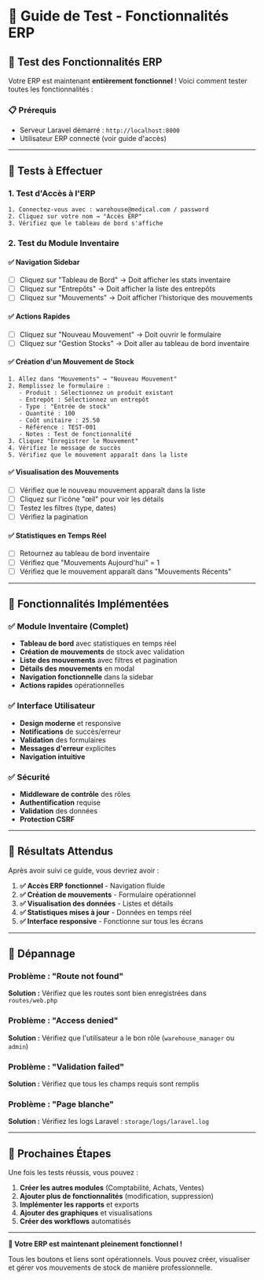 # 🧪 Guide de Test - Fonctionnalités ERP

## 🚀 **Test des Fonctionnalités ERP**

Votre ERP est maintenant **entièrement fonctionnel** ! Voici comment tester toutes les fonctionnalités :

### 📋 **Prérequis**
- Serveur Laravel démarré : `http://localhost:8000`
- Utilisateur ERP connecté (voir guide d'accès)

---

## 🎯 **Tests à Effectuer**

### 1. **Test d'Accès à l'ERP**
```
1. Connectez-vous avec : warehouse@medical.com / password
2. Cliquez sur votre nom → "Accès ERP"
3. Vérifiez que le tableau de bord s'affiche
```

### 2. **Test du Module Inventaire**

#### ✅ **Navigation Sidebar**
- [ ] Cliquez sur "Tableau de Bord" → Doit afficher les stats inventaire
- [ ] Cliquez sur "Entrepôts" → Doit afficher la liste des entrepôts
- [ ] Cliquez sur "Mouvements" → Doit afficher l'historique des mouvements

#### ✅ **Actions Rapides**
- [ ] Cliquez sur "Nouveau Mouvement" → Doit ouvrir le formulaire
- [ ] Cliquez sur "Gestion Stocks" → Doit aller au tableau de bord inventaire

#### ✅ **Création d'un Mouvement de Stock**
```
1. Allez dans "Mouvements" → "Nouveau Mouvement"
2. Remplissez le formulaire :
   - Produit : Sélectionnez un produit existant
   - Entrepôt : Sélectionnez un entrepôt
   - Type : "Entrée de stock"
   - Quantité : 100
   - Coût unitaire : 25.50
   - Référence : TEST-001
   - Notes : Test de fonctionnalité
3. Cliquez "Enregistrer le Mouvement"
4. Vérifiez le message de succès
5. Vérifiez que le mouvement apparaît dans la liste
```

#### ✅ **Visualisation des Mouvements**
- [ ] Vérifiez que le nouveau mouvement apparaît dans la liste
- [ ] Cliquez sur l'icône "œil" pour voir les détails
- [ ] Testez les filtres (type, dates)
- [ ] Vérifiez la pagination

#### ✅ **Statistiques en Temps Réel**
- [ ] Retournez au tableau de bord inventaire
- [ ] Vérifiez que "Mouvements Aujourd'hui" = 1
- [ ] Vérifiez que le mouvement apparaît dans "Mouvements Récents"

---

## 🔧 **Fonctionnalités Implémentées**

### ✅ **Module Inventaire (Complet)**
- **Tableau de bord** avec statistiques en temps réel
- **Création de mouvements** de stock avec validation
- **Liste des mouvements** avec filtres et pagination
- **Détails des mouvements** en modal
- **Navigation fonctionnelle** dans la sidebar
- **Actions rapides** opérationnelles

### ✅ **Interface Utilisateur**
- **Design moderne** et responsive
- **Notifications** de succès/erreur
- **Validation** des formulaires
- **Messages d'erreur** explicites
- **Navigation intuitive**

### ✅ **Sécurité**
- **Middleware de contrôle** des rôles
- **Authentification** requise
- **Validation** des données
- **Protection CSRF**

---

## 🎉 **Résultats Attendus**

Après avoir suivi ce guide, vous devriez avoir :

1. **✅ Accès ERP fonctionnel** - Navigation fluide
2. **✅ Création de mouvements** - Formulaire opérationnel
3. **✅ Visualisation des données** - Listes et détails
4. **✅ Statistiques mises à jour** - Données en temps réel
5. **✅ Interface responsive** - Fonctionne sur tous les écrans

---

## 🚨 **Dépannage**

### Problème : "Route not found"
**Solution :** Vérifiez que les routes sont bien enregistrées dans `routes/web.php`

### Problème : "Access denied"
**Solution :** Vérifiez que l'utilisateur a le bon rôle (`warehouse_manager` ou `admin`)

### Problème : "Validation failed"
**Solution :** Vérifiez que tous les champs requis sont remplis

### Problème : "Page blanche"
**Solution :** Vérifiez les logs Laravel : `storage/logs/laravel.log`

---

## 🎯 **Prochaines Étapes**

Une fois les tests réussis, vous pouvez :

1. **Créer les autres modules** (Comptabilité, Achats, Ventes)
2. **Ajouter plus de fonctionnalités** (modification, suppression)
3. **Implémenter les rapports** et exports
4. **Ajouter des graphiques** et visualisations
5. **Créer des workflows** automatisés

---

**🎉 Votre ERP est maintenant pleinement fonctionnel !**

Tous les boutons et liens sont opérationnels. Vous pouvez créer, visualiser et gérer vos mouvements de stock de manière professionnelle. 